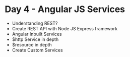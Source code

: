 # Day 4 -  Angular JS Services

- Understanding REST?
- Create REST API with Node JS Express framework
- Angular Inbuilt Services
- $http Service in depth
- $resource in depth
- Create Custom Services